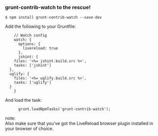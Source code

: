 ### grunt-contrib-watch to the rescue!

    $ npm install grunt-contrib-watch --save-dev

Add the following to your Gruntfile:

		// Watch config
		watch: {
		  options: {
		    livereload: true
		  },
		  jshint: { 
        files: '<%= jshint.build.src %>',
        tasks: ['jshint']
      },
      uglify: {
        files: '<%= uglify.build.src %>',
        tasks: ['uglify']
      }
		}

And load the task:

		  grunt.loadNpmTasks('grunt-contrib-watch');

note:
<br />
Also make sure that you've got the LiveReload browser plugin installed in your browser of choice.
